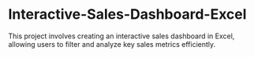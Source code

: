 # Interactive-Sales-Dashboard-Excel
This project involves creating an interactive sales dashboard in Excel, allowing users to filter and analyze key sales metrics efficiently.

